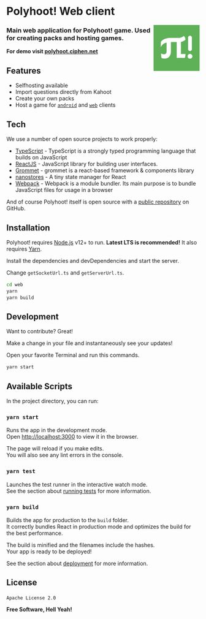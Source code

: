 # Polyhoot! Web client

<img width="120" height="120" alt="Polyhoot! Logo"
     src="https://github.com/Polyhoot/.github/blob/main/logo.jpeg?raw=true" align="right">
     
### Main web application for Polyhoot! game. Used for creating packs and hosting games.


**For demo visit [polyhoot.ciphen.net](https://polyhoot.ciphen.net/)**
## Features

- Selfhosting available
- Import questions directly from Kahoot
- Create your own packs
- Host a game for [`android`](https://github.com/Polyhoot/android) and [`web`](https://github.com/Polyhoot/play) clients

## Tech

We use a number of open source projects to work properly:

- [TypeScript](https://github.com/microsoft/TypeScript) - TypeScript is a strongly typed programming language that builds on JavaScript
- [ReactJS](https://github.com/facebook/react) - JavaScript library for building user interfaces.
- [Grommet](https://github.com/grommet/grommet) - grommet is a react-based framework & components library
- [nanostores](https://github.com/nanostores/nanostores) - A tiny state manager for React
- [Webpack](https://github.com/webpack/webpack) - Webpack is a module bundler. Its main purpose is to bundle JavaScript files for usage in a browser

And of course Polyhoot! itself is open source with a [public repository](https://github.com/Polyhoot/web)
 on GitHub.

## Installation

Polyhoot! requires [Node.js](https://nodejs.org/) v12+ to run. **Latest LTS is recommended!**
It also requires [Yarn](https://yarnpkg.com/).

Install the dependencies and devDependencies and start the server.

Change `getSocketUrl.ts` and `getServerUrl.ts`.

```sh
cd web
yarn
yarn build
```


## Development

Want to contribute? Great!

Make a change in your file and instantaneously see your updates!

Open your favorite Terminal and run this commands.

```sh
yarn start
```

## Available Scripts

In the project directory, you can run:

### `yarn start`

Runs the app in the development mode.\
Open [http://localhost:3000](http://localhost:3000) to view it in the browser.

The page will reload if you make edits.\
You will also see any lint errors in the console.

### `yarn test`

Launches the test runner in the interactive watch mode.\
See the section about [running tests](https://facebook.github.io/create-react-app/docs/running-tests) for more information.

### `yarn build`

Builds the app for production to the `build` folder.\
It correctly bundles React in production mode and optimizes the build for the best performance.

The build is minified and the filenames include the hashes.\
Your app is ready to be deployed!

See the section about [deployment](https://facebook.github.io/create-react-app/docs/deployment) for more information.
## License

`Apache License 2.0`

**Free Software, Hell Yeah!**